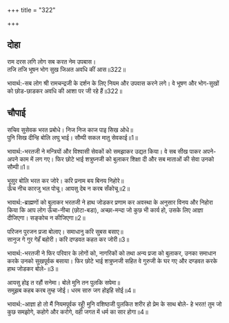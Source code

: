 +++
title = "322"

+++
## दोहा
राम दरस लगि लोग सब करत नेम उपबास।  
तजि तजि भूषन भोग सुख जिअत अवधि कीं आस॥322॥  

भावार्थ:-सब लोग श्री रामचन्द्रजी के दर्शन के लिए नियम और उपवास करने लगे। वे भूषण और भोग-सुखों को छोड-छाडकर अवधि की आशा पर जी रहे हैं॥322॥  




## चौपाई
सचिव सुसेवक भरत प्रबोधे। निज निज काज पाइ सिख ओधे॥  
पुनि सिख दीन्हि बोलि लघु भाई। सौम्पी सकल मातु सेवकाई॥1॥  

भावार्थ:-भरतजी ने मन्त्रियों और विश्वासी सेवकों को समझाकर उद्यत किया। वे सब सीख पाकर अपने-अपने काम में लग गए। फिर छोटे भाई शत्रुघ्नजी को बुलाकर शिक्षा दी और सब माताओं की सेवा उनको सौम्पी॥1॥  

भूसुर बोलि भरत कर जोरे। करि प्रनाम बय बिनय निहोरे॥  
ऊँच नीच कारजु भल पोचू। आयसु देब न करब सँकोचू॥2॥  

भावार्थ:-ब्राह्मणों को बुलाकर भरतजी ने हाथ जोडकर प्रणाम कर अवस्था के अनुसार विनय और निहोरा किया कि आप लोग ऊँचा-नीचा (छोटा-बडा), अच्छा-मन्दा जो कुछ भी कार्य हो, उसके लिए आज्ञा दीजिएगा। सङ्कोच न कीजिएगा॥2॥  

परिजन पुरजन प्रजा बोलाए। समाधानु करि सुबस बसाए॥  
सानुज गे गुर गेहँ बहोरी। करि दण्डवत कहत कर जोरी॥3॥  

भावार्थ:-भरतजी ने फिर परिवार के लोगों को, नागरिकों को तथा अन्य प्रजा को बुलाकर, उनका समाधान करके उनको सुखपूर्वक बसाया। फिर छोटे भाई शत्रुघ्नजी सहित वे गुरुजी के घर गए और दण्डवत करके हाथ जोडकर बोले-॥3॥  

आयसु होइ त रहौं सनेमा। बोले मुनि तन पुलकि सपेमा॥  
समुझब कहब करब तुम्ह जोई। धरम सारु जग होइहि सोई॥4॥  

भावार्थ:-आज्ञा हो तो मैं नियमपूर्वक रहूँ! मुनि वशिष्ठजी पुलकित शरीर हो प्रेम के साथ बोले- हे भरत! तुम जो कुछ समझोगे, कहोगे और करोगे, वही जगत में धर्म का सार होगा॥4॥  

